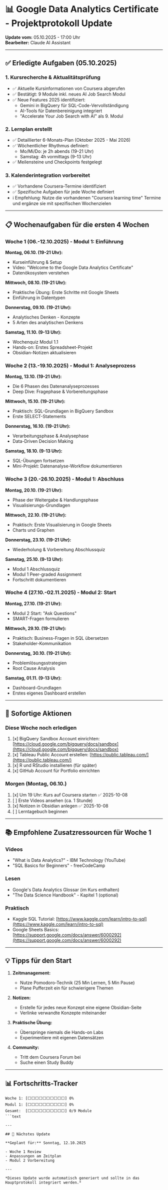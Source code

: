 # 📊 Google Data Analytics Certificate - Projektprotokoll Update

**Update vom:** 05.10.2025 - 17:00 Uhr  
**Bearbeiter:** Claude AI Assistant  

---

## ✅ Erledigte Aufgaben (05.10.2025)

### 1. Kursrecherche & Aktualitätsprüfung

- ✅ Aktuelle Kursinformationen von Coursera abgerufen
- ✅ Bestätigt: 9 Module inkl. neues AI Job Search Modul
- ✅ Neue Features 2025 identifiziert:
  - Gemini in BigQuery für SQL-Code-Vervollständigung
  - AI-Tools für Datenbereinigung integriert
  - "Accelerate Your Job Search with AI" als 9. Modul

### 2. Lernplan erstellt

- ✅ Detaillierter 6-Monats-Plan (Oktober 2025 - Mai 2026)
- ✅ Wöchentlicher Rhythmus definiert:
  - Mo/Mi/Do: je 2h abends (19-21 Uhr)
  - Samstag: 4h vormittags (9-13 Uhr)
- ✅ Meilensteine und Checkpoints festgelegt

### 3. Kalenderintegration vorbereitet

- ✅ Vorhandene Coursera-Termine identifiziert
- ✅ Spezifische Aufgaben für jede Woche definiert
- ℹ️ Empfehlung: Nutze die vorhandenen "Coursera learning time" Termine und ergänze sie mit spezifischen Wochenzielen

---

## 📋 Wochenaufgaben für die ersten 4 Wochen

### Woche 1 (06.-12.10.2025) - Modul 1: Einführung
**Montag, 06.10. (19-21 Uhr):**

- Kurseinführung & Setup
- Video: "Welcome to the Google Data Analytics Certificate"
- Datenökosystem verstehen

**Mittwoch, 08.10. (19-21 Uhr):**

- Praktische Übung: Erste Schritte mit Google Sheets
- Einführung in Datentypen

**Donnerstag, 09.10. (19-21 Uhr):**

- Analytisches Denken - Konzepte
- 5 Arten des analytischen Denkens

**Samstag, 11.10. (9-13 Uhr):**

- Wochenquiz Modul 1.1
- Hands-on: Erstes Spreadsheet-Projekt
- Obsidian-Notizen aktualisieren

### Woche 2 (13.-19.10.2025) - Modul 1: Analyseprozess
**Montag, 13.10. (19-21 Uhr):**

- Die 6 Phasen des Datenanalyseprozesses
- Deep Dive: Fragephase & Vorbereitungsphase

**Mittwoch, 15.10. (19-21 Uhr):**

- Praktisch: SQL-Grundlagen in BigQuery Sandbox
- Erste SELECT-Statements

**Donnerstag, 16.10. (19-21 Uhr):**

- Verarbeitungsphase & Analysephase
- Data-Driven Decision Making

**Samstag, 18.10. (9-13 Uhr):**

- SQL-Übungen fortsetzen
- Mini-Projekt: Datenanalyse-Workflow dokumentieren

### Woche 3 (20.-26.10.2025) - Modul 1: Abschluss
**Montag, 20.10. (19-21 Uhr):**

- Phase der Weitergabe & Handlungsphase
- Visualisierungs-Grundlagen

**Mittwoch, 22.10. (19-21 Uhr):**

- Praktisch: Erste Visualisierung in Google Sheets
- Charts und Graphen

**Donnerstag, 23.10. (19-21 Uhr):**

- Wiederholung & Vorbereitung Abschlussquiz

**Samstag, 25.10. (9-13 Uhr):**

- Modul 1 Abschlussquiz
- Modul 1 Peer-graded Assignment
- Fortschritt dokumentieren

### Woche 4 (27.10.-02.11.2025) - Modul 2: Start
**Montag, 27.10. (19-21 Uhr):**

- Modul 2 Start: "Ask Questions"
- SMART-Fragen formulieren

**Mittwoch, 29.10. (19-21 Uhr):**

- Praktisch: Business-Fragen in SQL übersetzen
- Stakeholder-Kommunikation

**Donnerstag, 30.10. (19-21 Uhr):**

- Problemlösungsstrategien
- Root Cause Analysis

**Samstag, 01.11. (9-13 Uhr):**

- Dashboard-Grundlagen
- Erstes eigenes Dashboard erstellen

---

## 🎯 Sofortige Aktionen

### Diese Woche noch erledigen

1. [x] BigQuery Sandbox Account einrichten:
[https://cloud.google.com/bigquery/docs/sandbox](https://cloud.google.com/bigquery/docs/sandbox)
2. [x]  Tableau Public Account erstellen: [https://public.tableau.com/](https://public.tableau.com/)
3. [x] R und RStudio installieren (für später)
4. [x] GitHub Account für Portfolio einrichten

### Morgen (Montag, 06.10.)

1. [x] Um 19 Uhr: Kurs auf Coursera starten ✅ 2025-10-08
2. [ ] Erste Videos ansehen (ca. 1 Stunde)
3. [x] Notizen in Obsidian anlegen ✅ 2025-10-08
4. [ ]  Lerntagebuch beginnen

---

## 📚 Empfohlene Zusatzressourcen für Woche 1

### Videos

- "What is Data Analytics?" - IBM Technology (YouTube)
- "SQL Basics for Beginners" - freeCodeCamp

### Lesen

- Google's Data Analytics Glossar (im Kurs enthalten)
- "The Data Science Handbook" - Kapitel 1 (optional)

### Praktisch

- Kaggle SQL Tutorial: [https://www.kaggle.com/learn/intro-to-sql](https://www.kaggle.com/learn/intro-to-sql)
- Google Sheets Basics: [https://support.google.com/docs/answer/6000292](https://support.google.com/docs/answer/6000292)

---

## 💡 Tipps für den Start

1. **Zeitmanagement:**
   - Nutze Pomodoro-Technik (25 Min Lernen, 5 Min Pause)
   - Plane Pufferzeit ein für schwierigere Themen

2. **Notizen:**
   - Erstelle für jedes neue Konzept eine eigene Obsidian-Seite
   - Verlinke verwandte Konzepte miteinander

3. **Praktische Übung:**
   - Überspringe niemals die Hands-on Labs
   - Experimentiere mit eigenen Datensätzen

4. **Community:**
   - Tritt dem Coursera Forum bei
   - Suche einen Study Buddy

---

## 📊 Fortschritts-Tracker

```text
Woche 1: [⬜⬜⬜⬜⬜⬜⬜⬜⬜⬜] 0%
Modul 1: [⬜⬜⬜⬜⬜⬜⬜⬜⬜⬜] 0%
Gesamt:  [⬜⬜⬜⬜⬜⬜⬜⬜⬜⬜] 0/9 Module
```text

---

## 🔄 Nächstes Update

**Geplant für:** Sonntag, 12.10.2025

- Woche 1 Review
- Anpassungen am Zeitplan
- Modul 2 Vorbereitung

---

*Dieses Update wurde automatisch generiert und sollte in das Hauptprotokoll integriert werden.*
